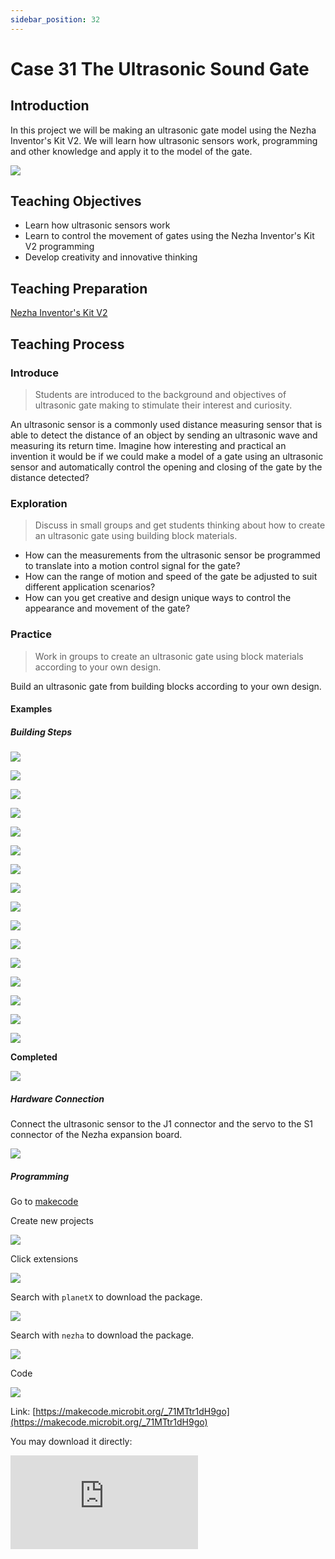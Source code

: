 ```yaml
---
sidebar_position: 32
---
```


# Case 31 The Ultrasonic Sound Gate

## Introduction

In this project we will be making an ultrasonic gate model using the Nezha Inventor's Kit V2. We will learn how ultrasonic sensors work, programming and other knowledge and apply it to the model of the gate.

![](./images/nezha-inventors-kit-v2-case-31-01.png)


## Teaching Objectives

- Learn how ultrasonic sensors work
- Learn to control the movement of gates using the Nezha Inventor's Kit V2 programming
- Develop creativity and innovative thinking

## Teaching Preparation

[Nezha Inventor's Kit V2](https://www.elecfreaks.com/nezha-inventor-s-kit-v2-for-micro-bit.html)



## Teaching Process

### Introduce

>Students are introduced to the background and objectives of ultrasonic gate making to stimulate their interest and curiosity.

An ultrasonic sensor is a commonly used distance measuring sensor that is able to detect the distance of an object by sending an ultrasonic wave and measuring its return time. Imagine how interesting and practical an invention it would be if we could make a model of a gate using an ultrasonic sensor and automatically control the opening and closing of the gate by the distance detected?

### Exploration

>Discuss in small groups and get students thinking about how to create an ultrasonic gate using building block materials.

- How can the measurements from the ultrasonic sensor be programmed to translate into a motion control signal for the gate?
- How can the range of motion and speed of the gate be adjusted to suit different application scenarios?
- How can you get creative and design unique ways to control the appearance and movement of the gate?

### Practice

>Work in groups to create an ultrasonic gate using block materials according to your own design.

Build an ultrasonic gate from building blocks according to your own design.



#### Examples 

##### Building Steps

![](./images/nezha-inventors-kit-v2-step-31-01.png)

![](./images/nezha-inventors-kit-v2-step-31-02.png)

![](./images/nezha-inventors-kit-v2-step-31-03.png)

![](./images/nezha-inventors-kit-v2-step-31-04.png)

![](./images/nezha-inventors-kit-v2-step-31-05.png)

![](./images/nezha-inventors-kit-v2-step-31-06.png)

![](./images/nezha-inventors-kit-v2-step-31-07.png)

![](./images/nezha-inventors-kit-v2-step-31-08.png)

![](./images/nezha-inventors-kit-v2-step-31-09.png)

![](./images/nezha-inventors-kit-v2-step-31-10.png)

![](./images/nezha-inventors-kit-v2-step-31-11.png)

![](./images/nezha-inventors-kit-v2-step-31-12.png)

![](./images/nezha-inventors-kit-v2-step-31-13.png)

![](./images/nezha-inventors-kit-v2-step-31-14.png)

![](./images/nezha-inventors-kit-v2-step-31-15.png)

![](./images/nezha-inventors-kit-v2-step-31-16.png)

**Completed**

![](./images/nezha-inventors-kit-v2-case-31-01.png)

##### Hardware Connection

Connect the ultrasonic sensor to the J1 connector and the servo to the S1 connector of the Nezha expansion board.

![](./images/nezha-inventors-kit-v2-case-31-02.png)

##### Programming

Go to [makecode](https://makecode.microbit.org/#)

Create new projects

![](./images/nezha-inventors-kit-v2-case-19-03.png)

Click extensions

![](./images/nezha-inventors-kit-v2-case-19-04.png)


Search with `planetX` to download the package. 

![](./images/nezha-inventors-kit-v2-case-19-05.png)

Search with `nezha` to download the package. 

![](./images/nezha-inventors-kit-v2-case-19-06.png)

Code

![](./images/nezha-inventors-kit-v2-case-31-07.png)


Link: [https://makecode.microbit.org/_71MTtr1dH9go](https://makecode.microbit.org/_71MTtr1dH9go)

You may download it directly:

<div
    style={{
        position: 'relative',
        paddingBottom: '60%',
        overflow: 'hidden',
    }}
>
    <iframe
        src="https://makecode.microbit.org/_71MTtr1dH9go"
        frameborder="0"
        sandbox="allow-popups allow-forms allow-scripts allow-same-origin"
        style={{
            position: 'absolute',
            width: '100%',
            height: '100%',
        }}
    />
</div>



### Demonstration

>Present in groups and compare the results and effectiveness of each group.

#### Result

When the ultrasonic sensor detects the proximity of an object, the gate is opened automatically.

![](./images/nezha-inventors-kit-v2-case-31.gif)

###  Reflection

>Share in groups so that students in each group can share their production process and insights, summarise the problems and solutions they encountered, and evaluate their strengths and weaknesses.
